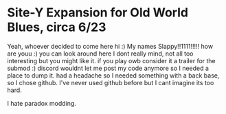 # Site-Y Expansion for Old World Blues, circa 6/23

Yeah,
whoever decided to come here hi :)
My names Slappy!!1111!!!!!
how are youu :)
you can look around here I dont really mind,
not all too interesting but you might like it.
if you play owb consider it a trailer for the submod :)
discord wouldnt let me post my code anymore so I needed a place to dump it.
had a headache so I needed something with a back base,
so I chose github.
I've never used github before but I cant imagine its too hard.

I hate paradox modding.
